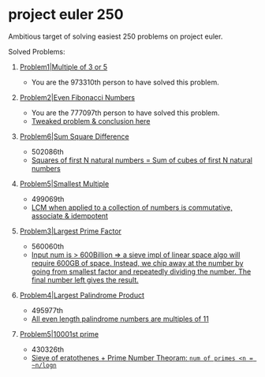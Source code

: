 # project euler 250

Ambitious target of solving easiest 250 problems on project euler. 

Solved Problems:

1. [Problem1|Multiple of 3 or 5](src/problem-001/problem-001.py) 
   - You are the 973310th person to have solved this problem.

2. [Problem2|Even Fibonacci Numbers](src/problem-002/problem-002.py) 
   - You are the 777097th person to have solved this problem.
   - [Tweaked problem & conclusion here](src/problem-002/problem-002.md)

3. [Problem6|Sum Square Difference](src/problem-006/problem-006.py)
   - 502086th 
   - [Squares of first N natural numbers = Sum of cubes of first N natural numbers](src/problem-006/problem-006.md)
  
4. [Problem5|Smallest Multiple](src/problem-005/problem-005.py)
   - 499069th 
   - [LCM when applied to a collection of numbers is commutative, associate & idempotent](src/problem-005/problem-005.md)

5. [Problem3|Largest Prime Factor](src/problem-003/problem-003.py)
   - 560060th 
   - [Input num is > 600Billion => a sieve impl of linear space algo will require 600GB of space. Instead, we chip away at the number by going from smallest factor and repeatedly dividing the number. The final number left gives the result.](src/problem-003/problem-003.md)
6. [Problem4|Largest Palindrome Product](src/problem-006/problem-006.py)
   - 495977th 
   - [All even length palindrome numbers are multiples of 11](src/problem-004/problem-004.md)
7. [Problem5|10001st prime](src/problem-007/problem-007.py)
   - 430326th
   - [Sieve of eratothenes + Prime Number Theoram: `num of primes <n = ~n/logn`](src/problem-007/problem-007.md)
